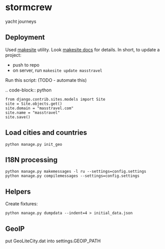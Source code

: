 stormcrew
==============================

yacht journeys

Deployment
----------

Used [makesite](https://github.com/klen/makesite) utility.
Look [makesite docs](http://pythonhosted.org/makesite/) for details.
In short, to update a project:

 - push to repo
 - on server, run `makesite update masstravel`


Run this script: (TODO - automate this)

.. code-block:: python

    from django.contrib.sites.models import Site
    site = Site.objects.get()
    site.domain = "masstravel.com"
    site.name = "masstravel"
    site.save()


Load cities and countries
-------------------------

    python manage.py init_geo


I18N processing
---------------

    python manage.py makemessages -l ru --settings=config.settings
    python manage.py compilemessages --settings=config.settings


Helpers
-------

Create fixtures:

    python manage.py dumpdata --indent=4 > initial_data.json


GeoIP
-----

put GeoLiteCity.dat into settings.GEOIP_PATH
